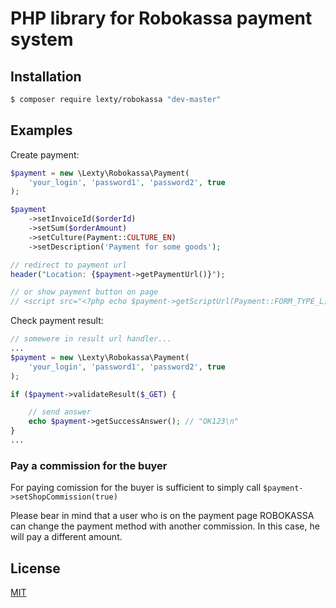 # PHP library for Robokassa payment system

## Installation

```bash
$ composer require lexty/robokassa "dev-master"
```

## Examples

Create payment:

```php
$payment = new \Lexty\Robokassa\Payment(
    'your_login', 'password1', 'password2', true
);

$payment
    ->setInvoiceId($orderId)
    ->setSum($orderAmount)
    ->setCulture(Payment::CULTURE_EN)
    ->setDescription('Payment for some goods');

// redirect to payment url
header("Location: {$payment->getPaymentUrl()}");

// or show payment button on page
// <script src="<?php echo $payment->getScriptUrl(Payment::FORM_TYPE_L); ?>"></script>
```

Check payment result:

```php
// somewere in result url handler...
...
$payment = new \Lexty\Robokassa\Payment(
    'your_login', 'password1', 'password2', true
);

if ($payment->validateResult($_GET) {

    // send answer
    echo $payment->getSuccessAnswer(); // "OK123\n"
}
...
```

### Pay a commission for the buyer

For paying comission for the buyer is sufficient to simply call `$payment->setShopCommission(true)`

Please bear in mind that a user who is on the payment page ROBOKASSA can change the payment method with another
commission. In this case, he will pay a different amount.

## License

[MIT](LICENSE)